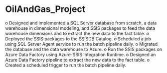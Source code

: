 # OilAndGas_Project
o Designed and implemented a SQL Server database from scratch, a data warehouse in
dimensional modeling, and SSIS packages to feed the data warehouse dimensions and to
extract the new data to the fact table.
o Deployed the SSIS packages to the SSISDB Catalog.
o Scheduled a job using SQL Server Agent service to run the batch pipeline daily.
o Migrated the database and the data warehouse to Azure.
o Run the SSIS packages on Azure Data Factory using Azure-SSIS Integration Runtime.
o Designed an Azure Data Factory pipeline to extract the new data to the fact table.
o Created a scheduled trigger to run the batch pipeline daily.
